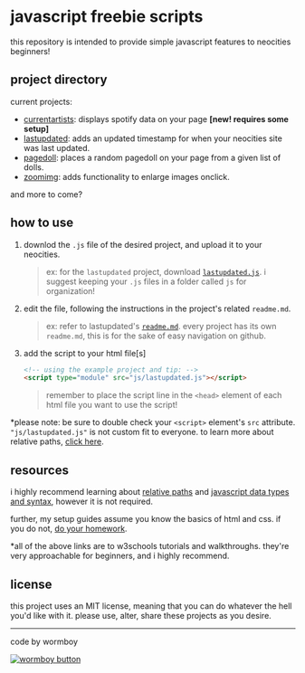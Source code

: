 # javascript freebie scripts

this repository is intended to provide simple javascript features to neocities beginners! 


## project directory

current projects:
- [currentartists](/projects/currentartists/): displays spotify data on your page **[new! requires some setup]**
- [lastupdated](/projects/lastupdated/): adds an updated timestamp for when your neocities site was last updated.
- [pagedoll](/projects/pagedoll/): places a random pagedoll on your page from a given list of dolls. 
- [zoomimg](/projects/zoomimg/): adds functionality to enlarge images onclick.

and more to come?


## how to use

1. downlod the `.js` file of the desired project, and upload it to your neocities.
    > ex: for the `lastupdated` project, download [`lastupdated.js`](/projects/lastupdated/lastupdated.js). i suggest keeping your `.js` files in a folder called `js` for organization!

2. edit the file, following the instructions in the project's related `readme.md`.
    > ex: refer to lastupdated's [`readme.md`](/projects/lastupdated/readme.md). every project has its own `readme.md`, this is for the sake of easy navigation on github.

3. add the script to your html file[s]
    ```html
    <!-- using the example project and tip: -->
    <script type="module" src="js/lastupdated.js"></script>
    ```
    > remember to place the script line in the `<head>` element of each html file you want to use the script!

*please note: be sure to double check your `<script>` element's `src` attribute. `"js/lastupdated.js"` is not custom fit to everyone. to learn more about relative paths, [click here](https://www.w3schools.com/Html/html_filepaths.asp).


## resources

i highly recommend learning about [relative paths](https://www.w3schools.com/Html/html_filepaths.asp) and [javascript data types and syntax](https://www.w3schools.com/js/js_datatypes.asp), however it is not required.

further, my setup guides assume you know the basics of html and css. if you do not, [do your homework](https://www.w3schools.com/html/default.asp).

*all of the above links are to w3schools tutorials and walkthroughs. they're very approachable for beginners, and i highly recommend.

## license

this project uses an MIT license, meaning that you can do whatever the hell you'd like with it. please use, alter, share these projects as you desire.


---
code by wormboy

[![wormboy button](https://wormboy3.neocities.org/assets/images/button.png)](https://wormboy3.neocities.org/)
